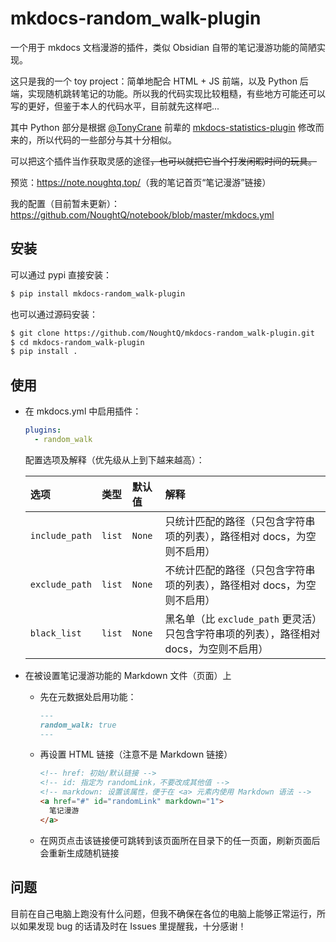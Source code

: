 # mkdocs-random_walk-plugin

一个用于 mkdocs 文档漫游的插件，类似 Obsidian 自带的笔记漫游功能的简陋实现。

这只是我的一个 toy project：简单地配合 HTML + JS 前端，以及 Python 后端，实现随机跳转笔记的功能。所以我的代码实现比较粗糙，有些地方可能还可以写的更好，但鉴于本人的代码水平，目前就先这样吧...

其中 Python 部分是根据 [@TonyCrane](https://github.com/TonyCrane) 前辈的 [mkdocs-statistics-plugin](https://github.com/TonyCrane/mkdocs-statistics-plugin) 修改而来的，所以代码的一些部分与其十分相似。

可以把这个插件当作获取灵感的途径~~，也可以就把它当个打发闲暇时间的玩具。~~

预览：<https://note.noughtq.top/>（我的笔记首页“笔记漫游”链接）

我的配置（目前暂未更新）：<https://github.com/NoughtQ/notebook/blob/master/mkdocs.yml>


## 安装

可以通过 pypi 直接安装：

```sh
$ pip install mkdocs-random_walk-plugin
```

也可以通过源码安装：

```sh
$ git clone https://github.com/NoughtQ/mkdocs-random_walk-plugin.git
$ cd mkdocs-random_walk-plugin
$ pip install . 
```

## 使用

- 在 mkdocs.yml 中启用插件：

    ```yaml
    plugins:
      - random_walk
    ```

    配置选项及解释（优先级从上到下越来越高）：

    | 选项 | 类型 | 默认值 | 解释 |
    |:----|:----|:----|:----|
    |`include_path`|`list`|`None`|只统计匹配的路径（只包含字符串项的列表），路径相对 docs，为空则不启用）|
    |`exclude_path`|`list`|`None`|不统计匹配的路径（只包含字符串项的列表），路径相对 docs，为空则不启用）|
    |`black_list`|`list`|`None`|黑名单（比 `exclude_path` 更灵活）只包含字符串项的列表），路径相对 docs，为空则不启用）|

- 在被设置笔记漫游功能的 Markdown 文件（页面）上
  - 先在元数据处启用功能：

    ```md
    ---
    random_walk: true
    ---
    ```

  - 再设置 HTML 链接（注意不是 Markdown 链接）

    ```html
    <!-- href: 初始/默认链接 -->
    <!-- id: 指定为 randomLink，不要改成其他值 -->
    <!-- markdown: 设置该属性，便于在 <a> 元素内使用 Markdown 语法 -->
    <a href="#" id="randomLink" markdown="1">  
      笔记漫游
    </a>
    ```
  
  - 在网页点击该链接便可跳转到该页面所在目录下的任一页面，刷新页面后会重新生成随机链接


## 问题

目前在自己电脑上跑没有什么问题，但我不确保在各位的电脑上能够正常运行，所以如果发现 bug 的话请及时在 Issues 里提醒我，十分感谢！
